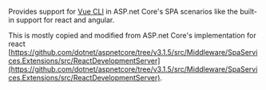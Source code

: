 Provides support for [Vue CLI](https://cli.vuejs.org/) in ASP.net Core's SPA scenarios
like the built-in support for react and angular.

This is mostly copied and modified from ASP.net Core's
implementation for react 
[https://github.com/dotnet/aspnetcore/tree/v3.1.5/src/Middleware/SpaServices.Extensions/src/ReactDevelopmentServer](https://github.com/dotnet/aspnetcore/tree/v3.1.5/src/Middleware/SpaServices.Extensions/src/ReactDevelopmentServer).
